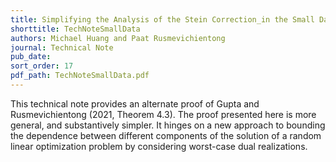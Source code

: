 ```yaml
---
title: Simplifying the Analysis of the Stein Correction_in the Small Data-Large Scale Optimization Regime
shorttitle: TechNoteSmallData
authors: Michael Huang and Paat Rusmevichientong
journal: Technical Note
pub_date: 
sort_order: 17
pdf_path: TechNoteSmallData.pdf
---
```


This technical note provides an alternate proof of Gupta and Rusmevichientong (2021, Theorem 4.3). The proof presented here is more general, and substantively simpler. It hinges on a new approach to bounding the dependence between different components of the solution of a random linear optimization problem by considering worst-case dual realizations.


